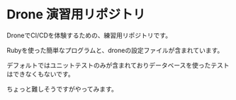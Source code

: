 # Drone 演習用リポジトリ

DroneでCI/CDを体験するための、練習用リポジトリです。

Rubyを使った簡単なプログラムと、droneの設定ファイルが含まれています。

デフォルトではユニットテストのみが含まれておりデータベースを使ったテストはできなくもないです。

ちょっと難しそうですがやってみます。

